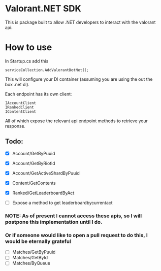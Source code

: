 # Valorant.NET SDK
This is package built to allow .NET developers to interact with the valorant api.

# How to use
In Startup.cs add this
```
serviceCollection.AddValorantDotNet();
```
This will configure your DI container (assuming you are using the out the box .net di).

Each endpoint has its own client:
```
IAccountClient
IRankedClient
IContentClient
```
All of which expose the relevant api endpoint methods to retrieve your response.

## Todo:
- [x] Account/GetByPuuid
- [x] Account/GetByRiotId
- [x] Account/GetActiveShardByPuuid
- [x] Content/GetContents
- [x] Ranked/GetLeaderboardByAct
- [ ] Expose a method to get leaderboardbycurrentact


### NOTE: As of present I cannot access these apis, so I will postpone this implementation until I do.
### Or if someone would like to open a pull request to do this, I would be eternally grateful
- [ ] Matches/GetByPuuid
- [ ] Matches/GetById
- [ ] Matches/ByQueue

